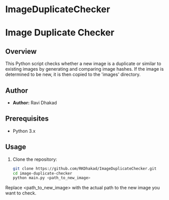 # ImageDuplicateChecker
# Image Duplicate Checker

## Overview

This Python script checks whether a new image is a duplicate or similar to existing images by generating and comparing image hashes. If the image is determined to be new, it is then copied to the 'images' directory.

## Author

- **Author:** Ravi Dhakad

## Prerequisites

- Python 3.x

## Usage

1. Clone the repository:

   ```bash
   git clone https://github.com/RKDhakad/ImageDuplicateChecker.git
   cd image-duplicate-checker
   python main.py <path_to_new_image>

Replace <path_to_new_image> with the actual path to the new image you want to check.

